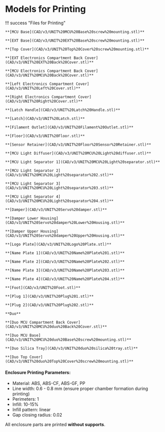 # Models for Printing

!!! success "Files for Printing"

    **[MCU Base](CAD/v3/UNIT%20MCU%20Base%20screw%20mounting.stl)**

    **[EXT Base](CAD/v3/UNIT%20EXT%20Base%20screw%20mounting.stl)**

    **[Top Cover](CAD/v3/UNIT%20Top%20Cover%20screw%20mounting.stl)**

    **[EXT Electronics Compartment Back Cover](CAD/v3/UNIT%20EXT%20Back%20Cover.stl)**

    **[MCU Electronics Compartment Back Cover](CAD/v3/UNIT%20MCU%20Back%20Cover.stl)**

    **[Left Electronics Compartment Cover](CAD/v3/UNIT%20Left%20Cover.stl)**

    **[Right Electronics Compartment Cover](CAD/v3/UNIT%20Right%20Cover.stl)**

    **[Latch Handle](CAD/v3/UNIT%20Latch%20Handle.stl)**

    **[Latch](CAD/v3/UNIT%20Latch.stl)**

    **[Filament Outlet](CAD/v3/UNIT%20Filament%20Outlet.stl)**

    **[Floor](CAD/v3/UNIT%20Floor.stl)**

    **[Sensor Retainer](CAD/v3/UNIT%20Floor%20Sensor%20Retainer.stl)**

    **[MCU Light Diffuser](CAD/v3/UNIT%20MCU%20Light%20diffuser.stl)**

    **[MCU Light Separator 1](CAD/v3/UNIT%20MCU%20Light%20separator.stl)**

    **[MCU Light Separator 2](CAD/v3/UNIT%20MCU%20Light%20separator%202.stl)**

    **[MCU Light Separator 3](CAD/v3/UNIT%20MCU%20Light%20separator%203.stl)**

    **[MCU Light Separator 4](CAD/v3/UNIT%20MCU%20Light%20separator%204.stl)**

    **[Damper](CAD/v3/UNIT%20Servo%20damper.stl)**

    **[Damper Lower Housing](CAD/v3/UNIT%20Servo%20damper%20Lower%20Housing.stl)**

    **[Damper Upper Housing](CAD/v3/UNIT%20Servo%20damper%20Upper%20Housing.stl)**

    **[Logo Plate](CAD/v3/UNIT%20Logo%20Plate.stl)**

    **[Name Plate 1](CAD/v3/UNIT%20Name%20Plate%201.stl)**

    **[Name Plate 2](CAD/v3/UNIT%20Name%20Plate%202.stl)**

    **[Name Plate 3](CAD/v3/UNIT%20Name%20Plate%203.stl)**

    **[Name Plate 4](CAD/v3/UNIT%20Name%20Plate%204.stl)**

    **[Foot](CAD/v3/UNIT%20Foot.stl)**

    **[Plug 1](CAD/v3/UNIT%20Plug%201.stl)**

    **[Plug 2](CAD/v3/UNIT%20Plug%202.stl)**

    **Duo**

    **[Duo MCU Compartment Back Cover](CAD/v3/UNIT%20MCU%20duo%20Back%20Cover.stl)**

    **[Duo MCU Base](CAD/v3/UNIT%20MCU%20duo%20Base%20screw%20mounting.stl)**

    **[Duo Silica Tray](CAD/v3/UNIT%20duo%20silica%20tray.stl)**

    **[Duo Top Cover](CAD/v3/UNIT%20duo%20Top%20Cover%20screw%20mounting.stl)**


#### Enclosure Printing Parameters:

* Material: ABS, ABS-CF, ABS-GF, PP
* Line width: 0.6 - 0.8 mm (ensure proper chamber formation during printing)
* Perimeters: 1
* Infill: 10-15%
* Infill pattern: linear
* Gap closing radius: 0.02

All enclosure parts are printed **without supports**.
